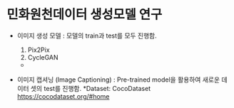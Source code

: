 # 민화원천데이터 생성모델 연구

- 이미지 생성 모델
  : 모델의 train과 test를 모두 진행함.
  1. Pix2Pix
  2. CycleGAN
  *
  
- 이미지 캡셔닝 (Image Captioning)
  : Pre-trained model을 활용하여 새로운 데이터 셋의 test를 진행함.
  *Dataset: CocoDataset https://cocodataset.org/#home
  

